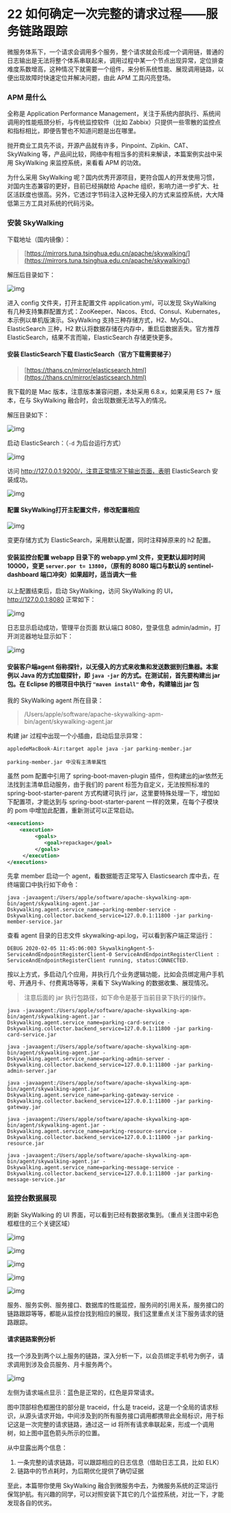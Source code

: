 22 如何确定一次完整的请求过程——服务链路跟踪
========================

微服务体系下，一个请求会调用多个服务，整个请求就会形成一个调用链，普通的日志输出是无法将整个体系串联起来，调用过程中某一个节点出现异常，定位排查难度系数增高，这种情况下就需要一个组件，来分析系统性能、展现调用链路，以便出现故障时快速定位并解决问题，由此 APM 工具闪亮登场。

### APM 是什么

全称是 Application Performance Management，关注于系统内部执行、系统间调用的性能瓶颈分析，与传统监控软件（比如 Zabbix）只提供一些零散的监控点和指标相比，即便告警也不知道问题是出在哪里。

抛开商业工具先不谈，开源产品就有许多，Pinpoint、Zipkin、CAT、SkyWalking 等，产品间比较，网络中有相当多的资料来解读，本篇案例实战中采用 SkyWalking 来监控系统，来看看 APM 的功效。

为什么采用 SkyWalking 呢？国内优秀开源项目，更符合国人的开发使用习惯，对国内生态兼容的更好，目前已经捐献给 Apache 组织，影响力进一步扩大、社区活跃度也很高。另外，它透过字节码注入这种无侵入的方式来监控系统，大大降低第三方工具对系统的代码污染。

### 安装 SkyWalking

下载地址（国内镜像）：

> [https://mirrors.tuna.tsinghua.edu.cn/apache/skywalking/](https://mirrors.tuna.tsinghua.edu.cn/apache/skywalking/)

解压后目录如下：

![img](assets/9aa148b0-b1f0-11ea-bd8b-f5b5dd060a76)

进入 config 文件夹，打开主配置文件 application.yml，可以发现 SkyWalking 有几种支持集群配置方式：ZooKeeper、Nacos、Etcd、Consul、Kubernates，本示例以单机版演示。SkyWalking 支持三种存储方式，H2、MySQL、ElasticSearch 三种，H2 默认将数据存储在内存中，重启后数据丢失。官方推荐 ElasticSearch，结果不言而喻，ElasticSearch 存储更快更多。

#### **安装 ElasticSearch**下载 ElasticSearch（官方下载需要梯子）

> [https://thans.cn/mirror/elasticsearch.html](https://thans.cn/mirror/elasticsearch.html)

我下载的是 Mac 版本，注意版本兼容问题，本处采用 6.8.x，如果采用 ES 7+ 版本，在与 SkyWalking 融合时，会出现数据无法写入的情况。

解压目录如下：

![img](assets/89463ad0-b1f0-11ea-9720-1767a279d140)

启动 ElasticSearch：（`-d` 为后台运行方式）

![img](assets/7b9437c0-b1f0-11ea-b251-5b2a75be970d)

访问 <http://127.0.0.1:9200/，注意正常情况下输出页面，表明> ElasticSearch 安装成功。

![img](assets/6e0af260-b1f0-11ea-b251-5b2a75be970d)

#### **配置 SkyWalking**打开主配置文件，修改配置相应

![img](assets/5efdf330-b1f0-11ea-93d2-c1260a2f08e6)

变更存储方式为 ElasticSearch，采用默认配置，同时注释掉原来的 h2 配置。

#### **安装监控台**配置 webapp 目录下的 webapp.yml 文件，变更默认超时时间 10000，变更 `server.por t= 13800`，（原有的 8080 端口与默认的 sentinel-dashboard 端口冲突）如果超时，适当调大一些

以上配置结束后，启动 SkyWalking，访问 SkyWalking 的 UI，<http://127.0.0.1:8080> 正常如下：

![img](assets/4e1f6850-b1f0-11ea-9c5b-879a3fcf9fcf)

日志显示启动成功，管理平台页面 默认端口 8080，登录信息 admin/admin，打开浏览器地址显示如下：

![img](assets/40420f80-b1f0-11ea-9720-1767a279d140)

#### **安装客户端**agent 俗称探针，以无侵入的方式来收集和发送数据到归集器。本案例以 Java 的方式加载探针，即 `java -jar` 的方式。在测试前，首先要构建出 jar 包。在 Eclipse 的根项目中执行 `"maven install"` 命令，构建输出 jar 包

我的 SkyWalking agent 所在目录：

> /Users/apple/software/apache-skywalking-apm-bin/agent/skywalking-agent.jar

构建 jar 过程中出现一个小插曲，启动后显示异常：

```shell
appledeMacBook-Air:target apple java -jar parking-member.jar 

parking-member.jar 中没有主清单属性

```

虽然 pom 配置中引用了 spring-boot-maven-plugin 插件，但构建出的jar依然无法找到主清单启动服务，由于我们的 parent 标签为自定义，无法按照标准的 spring-boot-starter-parent 方式构建可执行 jar，这里要特殊处理一下，增加如下配置项，才能达到与 spring-boot-starter-parent 一样的效果，在每个子模块的 pom 中增加此配置，重新测试可以正常启动。

```xml
<executions>
    <execution>
         <goals>
            <goal>repackage</goal>
         </goals>
     </execution>
</executions>
```

先拿 member 启动一个 agent，看数据能否正常写入 Elasticsearch 库中去，在终端窗口中执行如下命令：

```shell
java -javaagent:/Users/apple/software/apache-skywalking-apm-bin/agent/skywalking-agent.jar -Dskywalking.agent.service_name=parking-member-service -Dskywalking.collector.backend_service=127.0.0.1:11800 -jar parking-member-service.jar
```

查看 agent 目录的日志文件 skywalking-api.log，可以看到客户端正常运行：

```log
DEBUG 2020-02-05 11:45:06:003 SkywalkingAgent-5-ServiceAndEndpointRegisterClient-0 ServiceAndEndpointRegisterClient : ServiceAndEndpointRegisterClient running, status:CONNECTED.
```

按以上方式，多启动几个应用，并执行几个业务逻辑功能，比如会员绑定用户手机号、开通月卡、付费离场等等，来看下 SkyWalking 的数据收集、展现情况。

> 注意后面的 jar 执行包路径，如下命令是基于当前目录下执行的操作。

```shell
java -javaagent:/Users/apple/software/apache-skywalking-apm-bin/agent/skywalking-agent.jar -Dskywalking.agent.service_name=parking-card-service -Dskywalking.collector.backend_service=127.0.0.1:11800 -jar parking-card-service.jar

java -javaagent:/Users/apple/software/apache-skywalking-apm-bin/agent/skywalking-agent.jar -Dskywalking.agent.service_name=parking-admin-server -Dskywalking.collector.backend_service=127.0.0.1:11800 -jar parking-admin-server.jar

java -javaagent:/Users/apple/software/apache-skywalking-apm-bin/agent/skywalking-agent.jar -Dskywalking.agent.service_name=parking-gateway-service -Dskywalking.collector.backend_service=127.0.0.1:11800 -jar parking-gateway.jar

java -javaagent:/Users/apple/software/apache-skywalking-apm-bin/agent/skywalking-agent.jar -Dskywalking.agent.service_name=parking-resource-service -Dskywalking.collector.backend_service=127.0.0.1:11800 -jar parking-resource.jar

java -javaagent:/Users/apple/software/apache-skywalking-apm-bin/agent/skywalking-agent.jar -Dskywalking.agent.service_name=parking-message-service -Dskywalking.collector.backend_service=127.0.0.1:11800 -jar parking-message-service.jar
```

### 监控台数据展现

刷新 SkyWalking 的 UI 界面，可以看到已经有数据收集到。（重点关注图中彩色框框住的三个关键区域）

![img](assets/c7d16370-b1ef-11ea-a86d-6bef2be14d31)

![img](assets/d5df1b10-b1ef-11ea-9720-1767a279d140)

![img](assets/e5929370-b1ef-11ea-9720-1767a279d140)

![img](assets/f3b4bd70-b1ef-11ea-9393-5b60e11add67)

![img](assets/01819b80-b1f0-11ea-bd8b-f5b5dd060a76)

服务、服务实例、服务接口、数据库的性能监控，服务间的引用关系，服务接口的链路跟踪等等，都能从监控台找到相应的展现，我们这里重点关注下服务请求的链路跟踪。

#### **请求链路案例分析**

找一个涉及到两个以上服务的链路，深入分析一下，以会员绑定手机号为例子，请求调用到涉及会员服务、月卡服务两个。

![img](assets/18b51750-b1f0-11ea-93f9-195c98efcdf6)

左侧为请求端点显示：蓝色是正常的，红色是异常请求。

图中顶部棕色框圈住的部分是 traceid，什么是 traceid，这是一个全局的请求标识，从源头请求开始，中间涉及到的所有服务接口调用都携带此全局标识，用于标记这是一次完整的请求链路，通过这一 id 将所有请求串联起来，形成一个调用树，如上图中蓝色箭头所示的位置。

从中显露出两个信息：

1. 一条完整的请求链路，可以跟踪相应的日志信息（借助日志工具，比如 ELK）
2. 链路中的节点耗时，为后期优化提供了确切证据

至此，本篇带你使用 SkyWalking 融合到微服务中去，为微服务系统的正常运行保驾护航。有兴趣的同学，可以对照安装下其它的几个监控系统，对比一下，才能发现各自的优劣。
